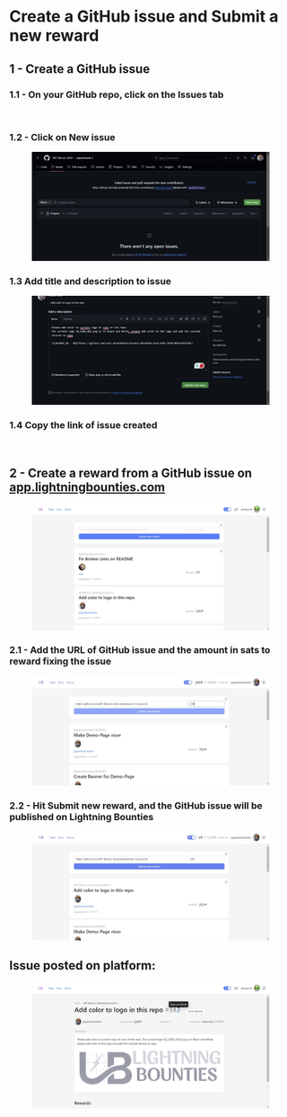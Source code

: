 # Create a GitHub issue and Submit a new reward

## 1 - Create a GitHub issue

### 1.1 - On your GitHub repo, click on the Issues tab

<figure><img src="../.gitbook/assets/image (3).png" alt=""><figcaption></figcaption></figure>



### 1.2 - Click on New issue

<figure><img src="../.gitbook/assets/image.png" alt=""><figcaption></figcaption></figure>

### 1.3 Add title and description to issue

<figure><img src="../.gitbook/assets/image (1).png" alt=""><figcaption></figcaption></figure>

### 1.4 Copy the link of issue created

<figure><img src="../.gitbook/assets/image (40).png" alt=""><figcaption></figcaption></figure>



## 2 - Create a reward from a GitHub issue on [app.lightningbounties.com](https://app.lightningbounties.com/me)

<figure><img src="../.gitbook/assets/image (5).png" alt=""><figcaption></figcaption></figure>

### 2.1 - Add the URL of GitHub issue and the amount in sats to reward fixing the issue

<figure><img src="../.gitbook/assets/image (2).png" alt=""><figcaption></figcaption></figure>

### 2.2 - Hit Submit new reward, and the GitHub issue will be published on Lightning Bounties

<figure><img src="../.gitbook/assets/image (4).png" alt=""><figcaption></figcaption></figure>



## Issue posted on platform:

<figure><img src="../.gitbook/assets/image (1) (1).png" alt=""><figcaption></figcaption></figure>

